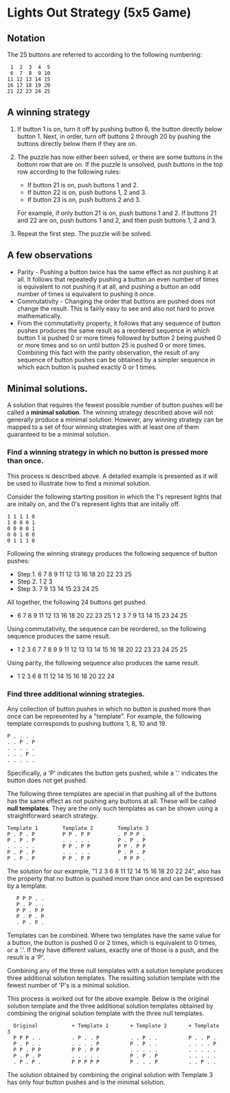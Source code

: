 # Lights Out Strategy (5x5 Game)

## Notation

The 25 buttons are referred to according to the following numbering:
```
 1  2  3  4  5
 6  7  8  9 10
11 12 13 14 15
16 17 18 19 20
21 22 23 24 25
```

## A winning strategy

1. If button 1 is on, turn it off by pushing button 6, the button directly
   below button 1.  Next, in order, turn off buttons 2 through 20 by pushing the
   buttons directly below them if they are on.
1. The puzzle has now either been solved, or there are some buttons in the
   bottom row that are on.  If the puzzle is unsolved, push buttons in the top row
   according to the following rules:
   *  If button 21 is on, push buttons 1 and 2.
   *  If button 22 is on, push buttons 1, 2 and 3.
   *  If button 23 is on, push buttons 2 and 3.

   For example, if only button 21 is on, push buttons 1 and 2.  If buttons 21 and
   22 are on, push buttons 1 and 2, and then push buttons 1, 2 and 3.
1. Repeat the first step.  The puzzle will be solved.

## A few observations
* Parity - Pushing a button twice has the same effect as not pushing it at all.
  It follows that repeatedly pushing a button an even number of times is
  equivalent to not pushing it at all, and pushing a button an odd number of
  times is equivalent to pushing it once.
* Commutativity - Changing the order that buttons are pushed does not change the
  result.  This is fairly easy to see and also not hard to prove mathematically.
* From the commutativity property, it follows that any sequence of button pushes
  produces the same result as a reordered sequence in which button 1 is pushed 0
  or more times followed by button 2 being pushed 0 or more times and so on until
  button 25 is pushed 0 or more times.  Combining this fact with the parity
  observation, the result of any sequence of button pushes can be obtained by a
  simpler sequence in which each button is pushed exactly 0 or 1 times.

## Minimal solutions.

A solution that requires the fewest possible number of button pushes will be
called a **minimal solution**. The winning strategy described above will not
generally produce a minimal solution. However, any winning strategy can be
mapped to a set of four winning strategies with at least one of them guaranteed
to be a minimal solution.

### Find a winning strategy in which no button is pressed more than once.
This process is described above.  A detailed example is presented as it will be
used to illustrate how to find a minimal solution.

Consider the following starting position in which the 1's represent lights that
are initally on, and the 0's represent lights that are initally off.
```
1 1 1 1 0
1 0 0 0 1
0 0 0 0 1
0 0 1 0 0
0 1 1 1 0
```
Following the winning strategy produces the following sequence of button pushes:
* Step 1.  6 7 8 9 11 12 13 16 18 20 22 23 25
* Step 2.  1 2 3
* Step 3.  7 9 13 14 15 23 24 25

All together, the following 24 buttons get pushed.
* 6 7 8 9 11 12 13 16 18 20 22 23 25 1 2 3 7 9 13 14 15 23 24 25

Using commutativity, the sequence can be reordered, so the following sequence
produces the same result.
* 1 2 3 6 7 7 8 9 9 11 12 13 13 14 15 16 18 20 22 23 23 24 25 25

Using parity, the following sequence also produces the same result.
* 1 2 3 6 8 11 12 14 15 16 18 20 22 24

### Find three additional winning strategies.
Any collection of button pushes in which no button is pushed more than once can
be represented by a "template".  For example, the following template
corresponds to pushing buttons 1, 8, 10 and 19.
```
P . . . .
. . P . P
. . . . .
. . . P .
. . . . .
```
Specifically, a 'P' indicates the button gets pushed, while a '.' indicates the
button does not get pushed.

The following three templates are special in that pushing all of the buttons has
the same effect as not pushing any buttons at all. These will be called **null
templates**. They are the only such templates as can be shown using a
straightforward search strategy.
```
Template 1        Template 2        Template 3
P . P . P         P P . P P         . P P P .
P . P . P         . . . . .         P . P . P
. . . . .         P P . P P         P P . P P
P . P . P         . . . . .         P . P . P
P . P . P         P P . P P         . P P P .
```

The solution for our example, "1 2 3 6 8 11 12 14 15 16 18 20 22 24", also has
the property that no button is pushed more than once and can be expressed by a
template.
```
   P P P . .
   P . P . .
   P P . P P
   P . P . P
   . P . P .
```

Templates can be combined. Where two templates have the same value for a button,
the button is pushed 0 or 2 times, which is equivalent to 0 times, or a '.'. If
they have different values, exactly one of those is a push, and the result is a 'P'.

Combining any of the three null templates with a solution template produces
three additional solution templates. The resulting solution template with the
fewest number of 'P's is a minimal solution.

This process is worked out for the above example. Below is the original
solution template and the three additional solution templates obtained by
combining the original solution template with the three null templates.
```
  Original           + Template 1       + Template 2       + Template 3
  P P P . .          . P . . P          . . P . .          P . . P .
  P . P . .          . . . . P          P . P . .          . . . . P
  P P . P P          P P . P P          . . . . .          . . . . .
  P . P . P          . . . . .          P . P . P          . . . . .
  . P . P .          P P P P P          P . . . P          . . P . .
```
The solution obtained by combining the original solution with Template 3 has
only four button pushes and is the minimal solution.
